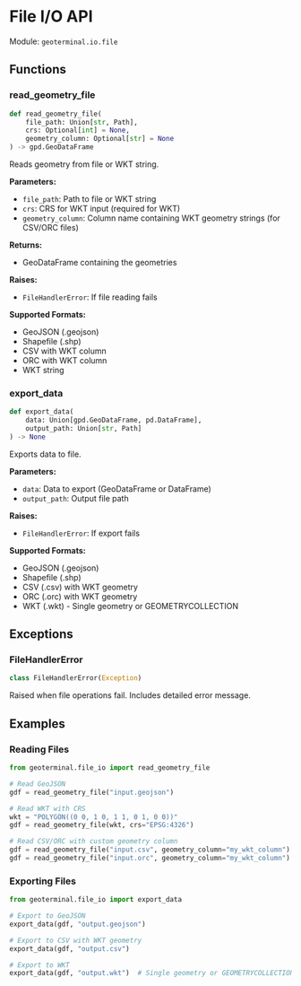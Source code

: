 # File I/O API

Module: `geoterminal.io.file`

## Functions

### read_geometry_file

```python
def read_geometry_file(
    file_path: Union[str, Path],
    crs: Optional[int] = None,
    geometry_column: Optional[str] = None
) -> gpd.GeoDataFrame
```

Reads geometry from file or WKT string.

**Parameters:**

- `file_path`: Path to file or WKT string
- `crs`: CRS for WKT input (required for WKT)
- `geometry_column`: Column name containing WKT geometry strings (for CSV/ORC files)

**Returns:**

- GeoDataFrame containing the geometries

**Raises:**

- `FileHandlerError`: If file reading fails

**Supported Formats:**

- GeoJSON (.geojson)
- Shapefile (.shp)
- CSV with WKT column
- ORC with WKT column
- WKT string

### export_data

```python
def export_data(
    data: Union[gpd.GeoDataFrame, pd.DataFrame],
    output_path: Union[str, Path]
) -> None
```

Exports data to file.

**Parameters:**

- `data`: Data to export (GeoDataFrame or DataFrame)
- `output_path`: Output file path

**Raises:**

- `FileHandlerError`: If export fails

**Supported Formats:**

- GeoJSON (.geojson)
- Shapefile (.shp)
- CSV (.csv) with WKT geometry
- ORC (.orc) with WKT geometry
- WKT (.wkt) - Single geometry or GEOMETRYCOLLECTION

## Exceptions

### FileHandlerError

```python
class FileHandlerError(Exception)
```

Raised when file operations fail. Includes detailed error message.

## Examples

### Reading Files

```python
from geoterminal.file_io import read_geometry_file

# Read GeoJSON
gdf = read_geometry_file("input.geojson")

# Read WKT with CRS
wkt = "POLYGON((0 0, 1 0, 1 1, 0 1, 0 0))"
gdf = read_geometry_file(wkt, crs="EPSG:4326")

# Read CSV/ORC with custom geometry column
gdf = read_geometry_file("input.csv", geometry_column="my_wkt_column")
gdf = read_geometry_file("input.orc", geometry_column="my_wkt_column")
```

### Exporting Files

```python
from geoterminal.file_io import export_data

# Export to GeoJSON
export_data(gdf, "output.geojson")

# Export to CSV with WKT geometry
export_data(gdf, "output.csv")

# Export to WKT
export_data(gdf, "output.wkt")  # Single geometry or GEOMETRYCOLLECTION
```
